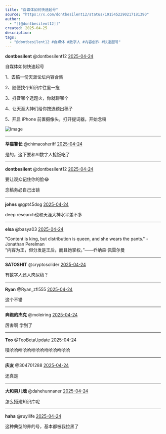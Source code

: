 ```yaml
---
title: "自媒体如何快速起号"
source: "https://x.com/dontbesilent12/status/1915452290217181390"
author:
  - "[[@dontbesilent12]]"
created: 2025-04-25
description:
tags:
  - "@dontbesilent12 #自媒体 #数字人 #内容创作 #快速起号"
---
```

**dontbesilent** @dontbesilent12 [2025-04-24](https://x.com/dontbesilent12/status/1915452290217181390)

自媒体如何快速起号

1、去搞一份天涯论坛内容合集

2、随便找个知识库往里一拖

3、抖音哪个选题火，你就聊哪个

4、让天涯大神们给你按选题出稿子

5、开启 iPhone 前置摄像头，打开提词器，开始念稿

![Image](https://pbs.twimg.com/media/GpUML4UasAA-ySp?format=jpg&name=large)

---

**萃猫警长** @chimaosheriff [2025-04-24](https://x.com/chimaosheriff/status/1915452945745035700)

是的，这下要和AI数字人抢饭吃了

---

**dontbesilent** @dontbesilent12 [2025-04-24](https://x.com/dontbesilent12/status/1915453552371355813)

要让观众记住你的脸😂

念稿务必自己出镜

---

**johns** @gpt45dog [2025-04-24](https://x.com/gpt45dog/status/1915460422393880972)

deep research也和天涯大神水平差不多

---

**elsa** @basya03 [2025-04-24](https://x.com/basya03/status/1915506909987184655)

"Content is king, but distribution is queen, and she wears the pants." - Jonathan Perelman  
“内容为王，但分发是王后，而且她掌权。”——乔纳森·佩雷尔曼

---

**SATOSHIT** @cryptosolider [2025-04-24](https://x.com/cryptosolider/status/1915552013976498516)

有数字人还人肉尿稿？

---

**Ryan** @Ryan\_zfl555 [2025-04-24](https://x.com/Ryan_zfl555/status/1915550632221749758)

这个不错

---

**奔跑的杰克** @moleiring [2025-04-24](https://x.com/moleiring/status/1915459305157066914)

厉害啊 学到了

---

**Teo** @TeoBetaUpdate [2025-04-24](https://x.com/TeoBetaUpdate/status/1915543939786154324)

噗哈哈哈哈哈哈哈哈哈哈哈哈哈哈

---

**庆友** @304701288 [2025-04-24](https://x.com/304701288/status/1915462207305069003)

还真是

---

**大和男儿魂** @dahehunnaner [2025-04-24](https://x.com/dahehunnaner/status/1915462453988634663)

怎么搭建知识库呢

---

**haha** @ruyilife [2025-04-24](https://x.com/ruyilife/status/1915554375982080324)

这种典型的养的号，基本都被我拉黑了